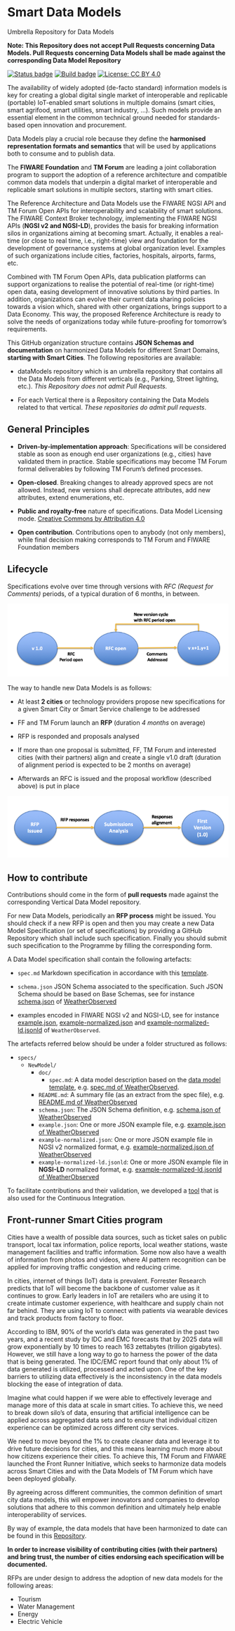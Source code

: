 # Smart Data Models

Umbrella Repository for Data Models

**Note: This Repository does not accept Pull Requests concerning Data Models.
Pull Requests concerning Data Models shall be made against the corresponding
Data Model Repository**

[![Status badge](https://img.shields.io/badge/status-draft-red.svg)](RELEASE_NOTES)
[![Build badge](https://img.shields.io/travis/smart-data-models/data-models.svg "Travis build status")](https://travis-ci.org/smart-data-models/dataModels/)
[![License: CC BY 4.0](https://img.shields.io/badge/License-CC%20BY%204.0-lightgrey.svg)](https://creativecommons.org/licenses/by/4.0/)

The availability of widely adopted (de-facto standard) information models is key
for creating a global digital single market of interoperable and replicable
(portable) IoT-enabled smart solutions in multiple domains (smart cities, smart
agrifood, smart utilities, smart industry, …). Such models provide an essential
element in the common technical ground needed for standards-based open
innovation and procurement.

Data Models play a crucial role because they define the **harmonised
representation formats and semantics** that will be used by applications both to
consume and to publish data.

The **FIWARE Foundation** and **TM Forum** are leading a joint collaboration
program to support the adoption of a reference architecture and compatible
common data models that underpin a digital market of interoperable and
replicable smart solutions in multiple sectors, starting with smart cities.

The Reference Architecture and Data Models use the FIWARE NGSI API and TM Forum
Open APIs for interoperability and scalability of smart solutions. The FIWARE
Context Broker technology, implementing the FIWARE NGSI APIs (**NGSI v2 and
NGSI-LD**), provides the basis for breaking information silos in organizations
aiming at becoming smart. Actually, it enables a real-time (or close to real
time, i.e., right-time) view and foundation for the development of governance
systems at global organization level. Examples of such organizations include
cities, factories, hospitals, airports, farms, etc.

Combined with TM Forum Open APIs, data publication platforms can support
organizations to realise the potential of real-time (or right-time) open data,
easing development of innovative solutions by third parties. In addition,
organizations can evolve their current data sharing policies towards a vision
which, shared with other organizations, brings support to a Data Economy. This
way, the proposed Reference Architecture is ready to solve the needs of
organizations today while future-proofing for tomorrow’s requirements.

This GitHub organization structure contains **JSON Schemas and documentation**
on harmonized Data Models for different Smart Domains, **starting with Smart
Cities**. The following repositories are available:

-   dataModels repository which is an umbrella repository that contains all the
    Data Models from different verticals (e.g., Parking, Street lighting, etc.).
    _This Repository does not admit Pull Requests._

-   For each Vertical there is a Repository containing the Data Models related
    to that vertical. _These repositories do admit pull requests_.

## General Principles

-   **Driven-by-implementation approach**: Specifications will be considered
    stable as soon as enough end user organizations (e.g., cities) have
    validated them in practice. Stable specifications may become TM Forum formal
    deliverables by following TM Forum’s defined processes.

-   **Open-closed**. Breaking changes to already approved specs are not allowed.
    Instead, new versions shall deprecate attributes, add new attributes, extend
    enumerations, etc.

-   **Public and royalty-free** nature of specifications. Data Model Licensing
    mode. [Creative Commons by Attribution 4.0](https://creativecommons.org/licenses/by/4.0/)

-   **Open contribution**. Contributions open to anybody (not only members),
    while final decision making corresponds to TM Forum and FIWARE Foundation
    members

## Lifecycle

Specifications evolve over time through versions with _RFC (Request for
Comments)_ periods, of a typical duration of 6 months, in between.

![Data Model Lifecycle](docs/lifecycle.png)

The way to handle new Data Models is as follows:

-   At least **2 cities** or technology providers propose new specifications for
    a given Smart City or Smart Service challenge to be addressed

-   FF and TM Forum launch an **RFP** (duration _4 months_ on average)

-   RFP is responded and proposals analysed

-   If more than one proposal is submitted, FF, TM Forum and interested cities
    (with their partners) align and create a single v1.0 draft (duration of
    alignment period is expected to be 2 months on average)

-   Afterwards an RFC is issued and the proposal workflow (described above) is
    put in place

![Data Model RFP](docs/rfp.png)

## How to contribute

Contributions should come in the form of **pull requests** made against the
corresponding Vertical Data Model repository.

For new Data Models, periodically an **RFP process** might be issued. You should
check if a new RFP is open and then you may create a new Data Model
Specification (or set of specifications) by providing a GitHub Repository which
shall include such specification. Finally you should submit such specification
to the Programme by filling the corresponding form.

A Data Model specification shall contain the following artefacts:

-   `spec.md` Markdown specification in accordance with this
    [template](templates/data-model-template.md).

-   `schema.json` JSON Schema associated to the specification. Such JSON Schema
    should be based on Base Schemas, see for instance
    [schema.json](https://github.com/smart-data-models/dataModel.Weather/blob/master/WeatherObserved/schema.json)
    of
    [WeatherObserved](https://github.com/smart-data-models/dataModel.Weather/blob/master/WeatherObserved/doc/spec.md)

-   examples encoded in FIWARE NGSI v2 and NGSI-LD, see for instance
    [example.json](https://github.com/smart-data-models/dataModel.Weather/blob/master/WeatherObserved/example.json),
    [example-normalized.json](https://github.com/smart-data-models/dataModel.Weather/blob/master/WeatherObserved/example-normalized.json)
    and
    [example-normalized-ld.jsonld](https://github.com/smart-data-models/dataModel.Weather/blob/master/WeatherObserved/example-normalized-ld.jsonld)
    of `WeatherObserved`.

The artefacts referred below should be under a folder structured as follows:

-   `specs/`
    -   `NewModel/`
        -   `doc/`
            -   `spec.md`: A data model description based on the
                [data model template](https://github.com/smart-data-models/dataModels/blob/master/templates/data-model-template.md),
                e.g.
                [spec.md of WeatherObserved](https://github.com/smart-data-models/dataModel.Weather/blob/master/WeatherObserved/doc/spec.md).
        -   `README.md`: A summary file (as an extract from the spec file), e.g.
            [README.md of WeatherObserved](https://github.com/smart-data-models/dataModel.Weather/blob/master/README.md)
        -   `schema.json`: The JSON Schema definition, e.g.
            [schema.json of WeatherObserved](https://github.com/smart-data-models/dataModel.Weather/blob/master/WeatherObserved/schema.json)
        -   `example.json`: One or more JSON example file, e.g.
            [example.json of WeatherObserved](https://github.com/smart-data-models/dataModel.Weather/blob/master/WeatherObserved/example.json)
        -   `example-normalized.json`: One or more JSON example file in NGSI v2
            normalized format, e.g.
            [example-normalized.json of WeatherObserved](https://github.com/smart-data-models/dataModel.Weather/blob/master/WeatherObserved/example-normalized.json)
        -   `example-normalized-ld.jsonld`: One or more JSON example file in
            **NGSI-LD** normalized format, e.g.
            [example-normalized-ld.jsonld of WeatherObserved](https://github.com/smart-data-models/dataModel.Weather/blob/master/WeatherObserved/example-normalized-ld.jsonld)

To facilitate contributions and their validation, we developed a
[tool](https://github.com/smart-data-models/tools/tree/master/validator) that is
also used for the Continuous Integration.

## Front-runner Smart Cities program

Cities have a wealth of possible data sources, such as ticket sales on public
transport, local tax information, police reports, local weather stations, waste
management facilities and traffic information. Some now also have a wealth of
information from photos and videos, where AI pattern recognition can be applied
for improving traffic congestion and reducing crime.

In cities, internet of things (IoT) data is prevalent. Forrester Research
predicts that IoT will become the backbone of customer value as it continues to
grow. Early leaders in IoT are retailers who are using it to create intimate
customer experience, with healthcare and supply chain not far behind. They are
using IoT to connect with patients via wearable devices and track products from
factory to floor.

According to IBM, 90% of the world’s data was generated in the past two years,
and a recent study by IDC and EMC forecasts that by 2025 data will grow
exponentially by 10 times to reach 163 zettabytes (trillion gigabytes). However,
we still have a long way to go to harness the power of the data that is being
generated. The IDC/EMC report found that only about 1% of data generated is
utilized, processed and acted upon. One of the key barriers to utilizing data
effectively is the inconsistency in the data models blocking the ease of
integration of data.

Imagine what could happen if we were able to effectively leverage and manage
more of this data at scale in smart cities. To achieve this, we need to break
down silo’s of data, ensuring that artificial intelligence can be applied across
aggregated data sets and to ensure that individual citizen experience can be
optimized across different city services.

We need to move beyond the 1% to create cleaner data and leverage it to drive
future decisions for cities, and this means learning much more about how
citizens experience their cities. To achieve this, TM Forum and FIWARE launched
the Front Runner Initiative, which seeks to harmonize data models across Smart
Cities and with the Data Models of TM Forum which have been deployed globally.

By agreeing across different communities, the common definition of smart city
data models, this will empower innovators and companies to develop solutions
that adhere to this common definition and ultimately help enable
interoperability of services.

By way of example, the data models that have been harmonized to date can be
found in this
[Repository](https://github.com/smart-data-models/dataModels/tree/master/specs).

**In order to increase visibility of contributing cities (with their partners)
and bring trust, the number of cities endorsing each specification will be
documented.**

RFPs are under design to address the adoption of new data models for the
following areas:

-   Tourism
-   Water Management
-   Energy
-   Electric Vehicle
